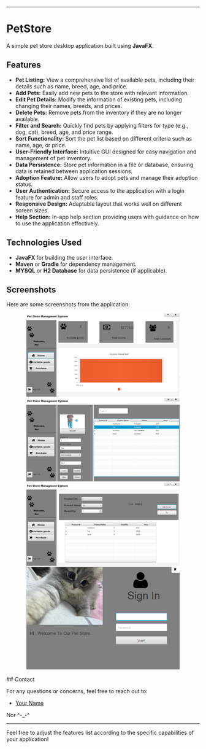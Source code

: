 
---

# PetStore

A simple pet store desktop application built using **JavaFX**.

## Features

- **Pet Listing:** View a comprehensive list of available pets, including their details such as name, breed, age, and price.
- **Add Pets:** Easily add new pets to the store with relevant information.
- **Edit Pet Details:** Modify the information of existing pets, including changing their names, breeds, and prices.
- **Delete Pets:** Remove pets from the inventory if they are no longer available.
- **Filter and Search:** Quickly find pets by applying filters for type (e.g., dog, cat), breed, age, and price range.
- **Sort Functionality:** Sort the pet list based on different criteria such as name, age, or price.
- **User-Friendly Interface:** Intuitive GUI designed for easy navigation and management of pet inventory.
- **Data Persistence:** Store pet information in a file or database, ensuring data is retained between application sessions.
- **Adoption Feature:** Allow users to adopt pets and manage their adoption status.
- **User Authentication:** Secure access to the application with a login feature for admin and staff roles.
- **Responsive Design:** Adaptable layout that works well on different screen sizes.
- **Help Section:** In-app help section providing users with guidance on how to use the application effectively.

## Technologies Used

- **JavaFX** for building the user interface.
- **Maven** or **Gradle** for dependency management.
- **MYSQL** or **H2 Database** for data persistence (if applicable).

## Screenshots

Here are some screenshots from the application:

<p align="center">
  <img src="screens/1.jpg" width="400"/>
  <br>
  <img src="screens/2.jpg" width="400"/>
  <br/>
  <img src="screens/3.jpg" width="400"/>
  <br>
  <img src="screens/4.jpg" width="400"/>
</p>
## Contact

For any questions or concerns, feel free to reach out to:

- [Your Name](https://github.com/NorhanAbdelmonem)


Nor ^-_-^

---

Feel free to adjust the features list according to the specific capabilities of your application!
